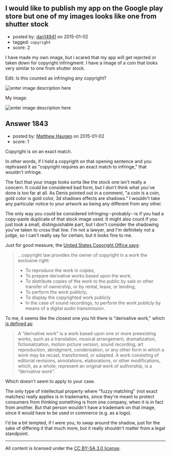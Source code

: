 ## I would like to publish my app on the Google play store but one of my images looks like one from shutter stock

- posted by: [dan14941](https://stackexchange.com/users/4442033/dan14941) on 2015-01-02
- tagged: `copyright`
- score: 2

<p>I have made my own image, but i scared that my app will get rejected or taken down for copyright infringment. I have a image of a coin that looks very similar to one from shutter stock.</p>

<p>Edit: Is this counted as infringing any copyright?</p>

<p><img src="https://i.stack.imgur.com/CjRes.jpg" alt="enter image description here"></p>

<p>My image:</p>

<p><img src="https://i.stack.imgur.com/2OetB.png" alt="enter image description here"></p>



## Answer 1843

- posted by: [Matthew Haugen](https://stackexchange.com/users/1325646/matthew-haugen) on 2015-01-02
- score: 1

<p>Copyright is on an exact match.</p>

<p>In other words, if I held a copyright on that opening sentence and you rephrased it as "copyright requires an exact match to infringe," that wouldn't infringe.</p>

<p>The fact that your image looks sorta like the stock one isn't really a concern. It could be considered bad form, but I don't think what you've done is too far at all. As Denis pointed out in a comment, "a coin is a coin, gold color is gold color, 3d shadows effects are shadows." I wouldn't take any particular notice to your artwork as being any different from any other.</p>

<p>The only way you could be considered infringing--probably--is if you had a copy-paste duplicate of that stock image used. It might also  count if you just took a small, distinguishable part, but I don't consider the shadowing you've taken to cross that line. I'm not a lawyer, and I'm definitely not a judge, so I can't really say for certain, but it looks fine to me.</p>

<p>Just for good measure, the <a href="http://www.copyright.gov/help/faq/faq-infringement.html" rel="nofollow">United States Copyright Office says</a>:</p>

<blockquote>
  <p>...copyright law provides the owner of copyright in a work the exclusive right:</p>
  
  <ul>
  <li>To reproduce the work in copies;</li>
  <li>To prepare derivative works based upon the work;</li>
  <li>To distribute copies of the work to the public by sale or other transfer of ownership, or by rental, lease, or lending;</li>
  <li>To  perform the work publicly;</li>
  <li>To display the copyrighted work publicly</li>
  <li>In the case of sound recordings, to perform the work publicly by means of a digital audio transmission. </li>
  </ul>
</blockquote>

<p>To me, it seems like the closest one you hit there is "derivative work," which <a href="http://www.copyright.gov/title17/92chap1.html#derivative" rel="nofollow">is defined as</a>:</p>

<blockquote>
  <p>A “derivative work” is a work based upon one or more preexisting works, such as a translation, musical arrangement, dramatization, fictionalization, motion picture version, sound recording, art reproduction, abridgment, condensation, or any other form in which a work may be recast, transformed, or adapted. A work consisting of editorial revisions, annotations, elaborations, or other modifications, which, as a whole, represent an original work of authorship, is a “derivative work”.</p>
</blockquote>

<p>Which doesn't seem to apply to your case.</p>

<p>The only type of intellectual property where "fuzzy matching" (not exact matches) really applies is in trademarks, since they're meant to protect consumers from thinking something is from one company, when it is in fact from another. But that person wouldn't have a trademark on that image, since it would have to be used in commerce (e.g. as a logo).</p>

<p>I'd be a bit tempted, if I were you, to swap around the shadow, just for the sake of differing it that much more, but it really shouldn't matter from a legal standpoint.</p>




---

All content is licensed under the [CC BY-SA 3.0 license](https://creativecommons.org/licenses/by-sa/3.0/).
